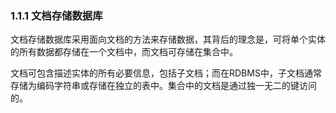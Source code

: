 ### 1.1.1 文档存储数据库

文档存储数据库采用面向文档的方法来存储数据，其背后的理念是，可将单个实体的所有数据都存储在一个文档中，而文档可存储在集合中。

文档可包含描述实体的所有必要信息，包括子文档；而在RDBMS中，子文档通常存储为编码字符串或存储在独立的表中。集合中的文档是通过独一无二的键访问的。

